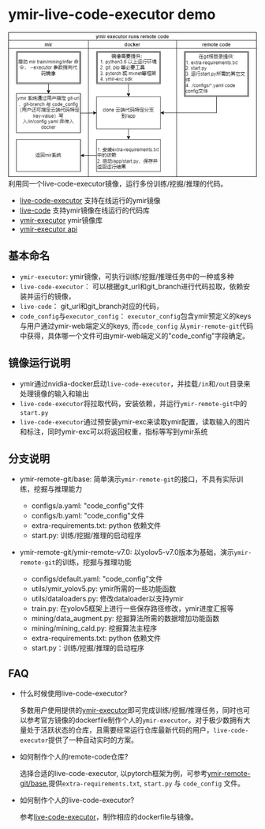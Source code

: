 # ymir-live-code-executor demo

![](./ymir-live-code-executor.png)
利用同一个live-code-executor镜像，运行多份训练/挖掘/推理的代码。

- [live-code-executor](https://github.com/IndustryEssentials/ymir-executor/tree/master/live-code-executor) 支持在线运行的ymir镜像
- [live-code](https://github.com/IndustryEssentials/ymir-remote-git) 支持ymir镜像在线运行的代码库
- [ymir-executor](https://github.com/IndustryEssentials/ymir-executor) ymir镜像库
- [ymir-executor api](https://github.com/IndustryEssentials/ymir/blob/master/docs/ymir-cmd-container.md)

## 基本命名

- `ymir-executor`: ymir镜像，可执行训练/挖掘/推理任务中的一种或多种
- `live-code-executor`： 可以根据git_url和git_branch进行代码拉取，依赖安装并运行的镜像，
- `live-code`： git_url和git_branch对应的代码，
- `code_config`与`executor_config`： `executor_config`包含ymir预定义的keys与用户通过ymir-web端定义的keys, 而`code_config`
从`ymir-remote-git`代码中获得，具体哪一个文件可由ymir-web端定义的"code_config"字段确定。

## 镜像运行说明

- ymir通过nvidia-docker启动`live-code-executor`，并挂载`/in`和`/out`目录来处理镜像的输入和输出
- `live-code-executor`将拉取代码，安装依赖，并运行`ymir-remote-git`中的`start.py`
- `live-code-executor`通过预安装ymir-exc来读取ymir配置，读取输入的图片和标注，同时ymir-exc可以将返回权重，指标等写到ymir系统

## 分支说明
- ymir-remote-git/base: 简单演示`ymir-remote-git`的接口，不具有实际训练，挖掘与推理能力
    - configs/a.yaml: "code_config"文件
    - configs/b.yaml: "code_config"文件
    - extra-requirements.txt: python 依赖文件
    - start.py: 训练/挖掘/推理的启动程序

- ymir-remote-git/ymir-remote-v7.0: 以yolov5-v7.0版本为基础，演示`ymir-remote-git`的训练，挖掘与推理功能
    - configs/default.yaml: "code_config”文件
    - utils/ymir_yolov5.py: ymir所需的一些功能函数
    - utils/dataloaders.py: 修改dataloader以支持ymir
    - train.py: 在yolov5框架上进行一些保存路径修改，ymir进度汇报等
    - mining/data_augment.py: 挖掘算法所需的数据增加功能函数
    - mining/mining_cald.py: 挖掘算法主程序
    - extra-requirements.txt: python 依赖文件
    - start.py：训练/挖掘/推理的启动程序

## FAQ
- 什么时候使用live-code-executor?

    多数用户使用提供的[ymir-executor](https://github.com/IndustryEssentials/ymir-executor)即可完成训练/挖掘/推理任务，同时也可以参考官方镜像的dockerfile制作个人的`ymir-executor`。对于极少数拥有大量处于活跃状态的仓库，且需要经常运行仓库最新代码的用户，`live-code-executor`提供了一种自动实时的方案。

- 如何制作个人的remote-code仓库?

    选择合适的live-code-executor, 以pytorch框架为例，可参考[ymir-remote-git/base](https://github.com/IndustryEssentials/ymir-remote-git/tree/base),提供`extra-requirements.txt`, `start.py` 与 `code_config` 文件。

- 如何制作个人的live-code-executor?

    参考[live-code-executor](https://github.com/IndustryEssentials/ymir-executor/tree/master/live-code-executor)，制作相应的dockerfile与镜像。
